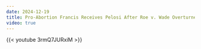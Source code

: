 ```yaml
---
date: 2024-12-19
title: Pro-Abortion Francis Receives Pelosi After Roe v. Wade Overturned
video: true
---
```



{{< youtube 3rmQ7JURxiM >}}
